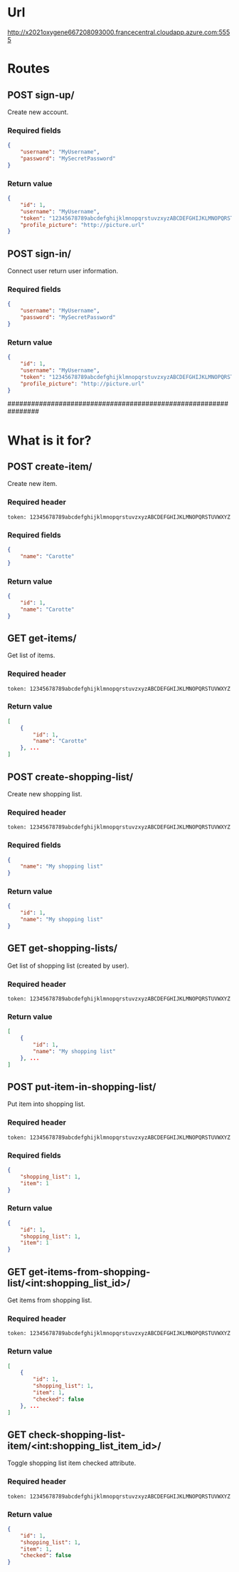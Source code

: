 # Url
http://x2021oxygene667208093000.francecentral.cloudapp.azure.com:5555
# Routes
## POST sign-up/
Create new account.
### Required fields
```json
{
    "username": "MyUsername",
    "password": "MySecretPassword"
}
```
### Return value
```json
{
    "id": 1,
    "username": "MyUsername",
    "token": "12345678789abcdefghijklmnopqrstuvzxyzABCDEFGHIJKLMNOPQRSTUVWXYZ",
    "profile_picture": "http://picture.url"
}
```


## POST sign-in/
Connect user return user information.
### Required fields
```json
{
    "username": "MyUsername",
    "password": "MySecretPassword"
}
```
### Return value
```json
{
    "id": 1,
    "username": "MyUsername",
    "token": "12345678789abcdefghijklmnopqrstuvzxyzABCDEFGHIJKLMNOPQRSTUVWXYZ",
    "profile_picture": "http://picture.url"
}
```

################################################################
# What is it for?
## POST create-item/
Create new item.
### Required header
`token: 12345678789abcdefghijklmnopqrstuvzxyzABCDEFGHIJKLMNOPQRSTUVWXYZ`
### Required fields
```json
{
    "name": "Carotte"
}
```
### Return value
```json
{
    "id": 1,
    "name": "Carotte"
}
```


## GET get-items/
Get list of items.
### Required header
`token: 12345678789abcdefghijklmnopqrstuvzxyzABCDEFGHIJKLMNOPQRSTUVWXYZ`
### Return value
```json
[
    {
        "id": 1,
        "name": "Carotte"
    }, ...
]
```


## POST create-shopping-list/
Create new shopping list.
### Required header
`token: 12345678789abcdefghijklmnopqrstuvzxyzABCDEFGHIJKLMNOPQRSTUVWXYZ`
### Required fields
```json
{
    "name": "My shopping list"
}
```
### Return value
```json
{
    "id": 1,
    "name": "My shopping list"
}
```


## GET get-shopping-lists/
Get list of shopping list (created by user).
### Required header
`token: 12345678789abcdefghijklmnopqrstuvzxyzABCDEFGHIJKLMNOPQRSTUVWXYZ`
### Return value
```json
[
    {
        "id": 1,
        "name": "My shopping list"
    }, ...
]
```


## POST put-item-in-shopping-list/
Put item into shopping list.
### Required header
`token: 12345678789abcdefghijklmnopqrstuvzxyzABCDEFGHIJKLMNOPQRSTUVWXYZ`
### Required fields
```json
{
    "shopping_list": 1,
    "item": 1    
}
```
### Return value
```json
{
    "id": 1,
    "shopping_list": 1,
    "item": 1  
}
```


## GET get-items-from-shopping-list/\<int:shopping_list_id>/
Get items from shopping list.
### Required header
`token: 12345678789abcdefghijklmnopqrstuvzxyzABCDEFGHIJKLMNOPQRSTUVWXYZ`
### Return value
```json
[
    {
        "id": 1,
        "shopping_list": 1,
        "item": 1,
        "checked": false  
    }, ...
]
```


## GET check-shopping-list-item/\<int:shopping_list_item_id>/
Toggle shopping list item checked attribute.
### Required header
`token: 12345678789abcdefghijklmnopqrstuvzxyzABCDEFGHIJKLMNOPQRSTUVWXYZ`
### Return value
```json
{
    "id": 1,
    "shopping_list": 1,
    "item": 1,
    "checked": false  
}
```
